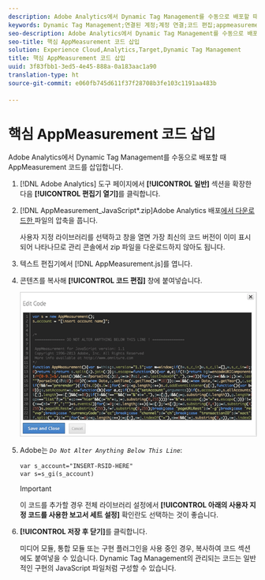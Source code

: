 ```yaml
---
description: Adobe Analytics에서 Dynamic Tag Management를 수동으로 배포할 때 AppMeasurement 코드를 삽입합니다.
keywords: Dynamic Tag Management;연결된 계정;계정 연결;코드 편집;appmeasurement;appmeasurement 코드
seo-description: Adobe Analytics에서 Dynamic Tag Management를 수동으로 배포할 때 AppMeasurement 코드를 삽입합니다.
seo-title: 핵심 AppMeasurement 코드 삽입
solution: Experience Cloud,Analytics,Target,Dynamic Tag Management
title: 핵심 AppMeasurement 코드 삽입
uuid: 3f83fbb1-3ed5-4e45-888a-0a183aac1a90
translation-type: ht
source-git-commit: e060fb745d611f37f28708b3fe103c1191aa483b

---
```



# 핵심 AppMeasurement 코드 삽입

Adobe Analytics에서 Dynamic Tag Management를 수동으로 배포할 때 AppMeasurement 코드를 삽입합니다.

1. [!DNL Adobe Analytics] 도구 페이지에서 **[!UICONTROL 일반]** 섹션을 확장한 다음 **[!UICONTROL 편집기 열기]**&#x200B;를 클릭합니다.
1. [!DNL AppMeasurement_JavaScript*.zip]Adobe Analytics 배포[에서 다운로드한 ](../../../implement/c-implement-with-dtm/t-analytics-deploy.md#task_3A00639CADF14C9C844F962222077E4E) 파일의 압축을 풉니다.

   사용자 지정 라이브러리를 선택하고 창을 열면 가장 최신의 코드 버전이 이미 표시되어 나타나므로 관리 콘솔에서 zip 파일을 다운로드하지 않아도 됩니다.
1. 텍스트 편집기에서 [!DNL AppMeasurement.js]를 엽니다.
1. 콘텐츠를 복사해 **[!UICONTROL 코드 편집]** 창에 붙여넣습니다.

   ![](assets/edit-code.png)

1. Adobe는 *`Do Not Alter Anything Below This Line`*:

   ```
   var s_account="INSERT-RSID-HERE"
   var s=s_gi(s_account)
   ```

   >[!IMPORTANT]
   >
   >이 코드를 추가할 경우 전체 라이브러리 설정에서 **[!UICONTROL 아래의 사용자 지정 코드를 사용한 보고서 세트 설정]** 확인란도 선택하는 것이 좋습니다.

1. **[!UICONTROL 저장 후 닫기]**&#x200B;를 클릭합니다.

   미디어 모듈, 통합 모듈 또는 구현 플러그인을 사용 중인 경우, 복사하여 코드 섹션에도 붙여넣을 수 있습니다. Dynamic Tag Management의 관리되는 코드는 일반적인 구현의 JavaScript 파일처럼 구성할 수 있습니다.

